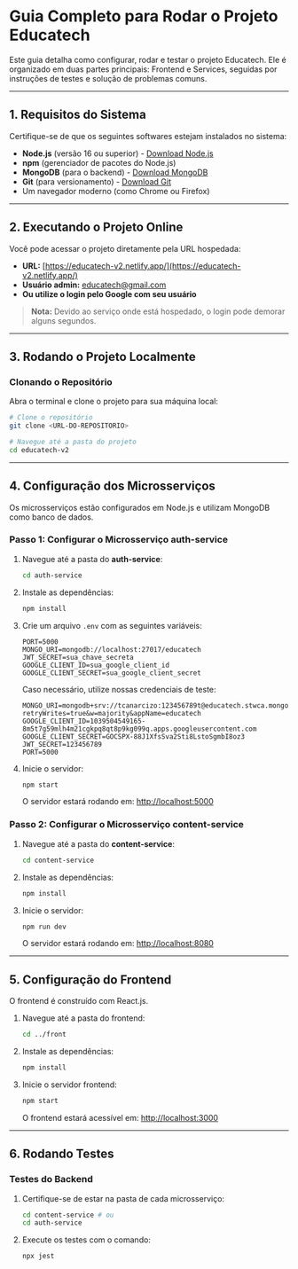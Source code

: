 # Guia Completo para Rodar o Projeto Educatech

Este guia detalha como configurar, rodar e testar o projeto Educatech. Ele é organizado em duas partes principais: Frontend e Services, seguidas por instruções de testes e solução de problemas comuns.

---

## 1. Requisitos do Sistema

Certifique-se de que os seguintes softwares estejam instalados no sistema:

- **Node.js** (versão 16 ou superior) - [Download Node.js](https://nodejs.org/)
- **npm** (gerenciador de pacotes do Node.js)
- **MongoDB** (para o backend) - [Download MongoDB](https://www.mongodb.com/try/download/community)
- **Git** (para versionamento) - [Download Git](https://git-scm.com/)
- Um navegador moderno (como Chrome ou Firefox)

---

## 2. Executando o Projeto Online

Você pode acessar o projeto diretamente pela URL hospedada:

- **URL:** [https://educatech-v2.netlify.app/](https://educatech-v2.netlify.app/)
- **Usuário admin:** educatech@gmail.com
- **Ou utilize o login pelo Google com seu usuário**

> **Nota:** Devido ao serviço onde está hospedado, o login pode demorar alguns segundos.

---

## 3. Rodando o Projeto Localmente

### Clonando o Repositório

Abra o terminal e clone o projeto para sua máquina local:

```bash
# Clone o repositório
git clone <URL-DO-REPOSITORIO>

# Navegue até a pasta do projeto
cd educatech-v2
```

---

## 4. Configuração dos Microsserviços

Os microsserviços estão configurados em Node.js e utilizam MongoDB como banco de dados.

### Passo 1: Configurar o Microsserviço **auth-service**

1. Navegue até a pasta do **auth-service**:

   ```bash
   cd auth-service
   ```

2. Instale as dependências:

   ```bash
   npm install
   ```

3. Crie um arquivo `.env` com as seguintes variáveis:

   ```env
   PORT=5000
   MONGO_URI=mongodb://localhost:27017/educatech
   JWT_SECRET=sua_chave_secreta
   GOOGLE_CLIENT_ID=sua_google_client_id
   GOOGLE_CLIENT_SECRET=sua_google_client_secret
   ```

   Caso necessário, utilize nossas credenciais de teste:

   ```env
   MONGO_URI=mongodb+srv://tcanarcizo:123456789t@educatech.stwca.mongodb.net/?retryWrites=true&w=majority&appName=educatech
   GOOGLE_CLIENT_ID=1039504549165-8m5t7g59mlh4m21cgkpq8qt8p9kg099q.apps.googleusercontent.com
   GOOGLE_CLIENT_SECRET=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
   JWT_SECRET=123456789
   PORT=5000
   ```

4. Inicie o servidor:

   ```bash
   npm start
   ```

   O servidor estará rodando em: [http://localhost:5000](http://localhost:5000)

### Passo 2: Configurar o Microsserviço **content-service**

1. Navegue até a pasta do **content-service**:

   ```bash
   cd content-service
   ```

2. Instale as dependências:

   ```bash
   npm install
   ```

3. Inicie o servidor:

   ```bash
   npm run dev
   ```

   O servidor estará rodando em: [http://localhost:8080](http://localhost:8080)

---

## 5. Configuração do Frontend

O frontend é construído com React.js.

1. Navegue até a pasta do frontend:

   ```bash
   cd ../front
   ```

2. Instale as dependências:

   ```bash
   npm install
   ```

3. Inicie o servidor frontend:

   ```bash
   npm start
   ```

   O frontend estará acessível em: [http://localhost:3000](http://localhost:3000)

---

## 6. Rodando Testes

### Testes do Backend

1. Certifique-se de estar na pasta de cada microsserviço:

   ```bash
   cd content-service # ou
   cd auth-service
   ```

2. Execute os testes com o comando:

   ```bash
   npx jest
